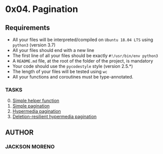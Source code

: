 # 0x04. Pagination

## Requirements

+ All your files will be interpreted/compiled on `Ubuntu 18.04 LTS` using `python3` (version 3.7)
+ All your files should end with a new line
+ The first line of all your files should be exactly `#!/usr/bin/env python3`
+ A `README.md` file, at the root of the folder of the project, is mandatory
+ Your code should use the `pycodestyle` style (version 2.5.*)
+ The length of your files will be tested using `wc`
+ All your functions and coroutines must be type-annotated.

### TASKS

0. [Simple helper function](0-simple_helper_function.py)
1. [Simple pagination](1-simple_pagination.py)
2. [Hypermedia pagination](2-hypermedia_pagination.py)
3. [Deletion-resilient hypermedia pagination](3-hypermedia_del_pagination.py)

## AUTHOR

### JACKSON MORENO
